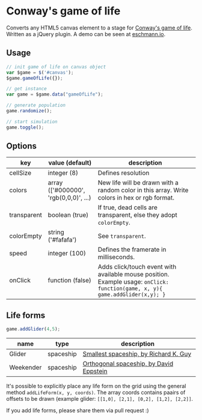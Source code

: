# Conway's game of life
Converts any HTML5 canvas element to a stage for [Conway's game of life](https://en.wikipedia.org/wiki/Conway%27s_Game_of_Life). Written as a jQuery plugin. A demo can be seen at [eschmann.io](http://eschmann.io).

## Usage
```js
// init game of life on canvas object
var $game = $('#canvas');
$game.gameOfLife({});

// get instance
var game = $game.data("gameOfLife");

// generate population 
game.randomize();

// start simulation
game.toggle();
```

## Options
|key|value (default)|description|
|---|---|---|
|cellSize|integer (8)|Defines resolution|
|colors|array (['#000000', 'rgb(0,0,0)', ...)|New life will be drawn with a random color in this array. Write colors in hex or rgb format.|
|transparent|boolean (true)|If true, dead cells are transparent, else they adopt ``colorEmpty``.|
|colorEmpty|string ('#fafafa')|See ``transparent``.|
|speed|integer (100)|Defines the framerate in milliseconds.|
|onClick|function (false)|Adds click/touch event with available mouse position. Example usage: ``onClick: function(game, x, y){ game.addGlider(x,y); }``|

## Life forms
```js
game.addGlider(4,5);
```

|name|type|description|
|---|---|---|
|Glider|spaceship|[Smallest spaceship, by Richard K. Guy](http://www.conwaylife.com/wiki/Glider)|
|Weekender|spaceship|[Orthogonal spaceship, by David Eppstein](http://www.conwaylife.com/wiki/Weekender)|

It's possible to explicitly place any life form on the grid using the general method ``addLifeForm(x, y, coords)``. The array coords contains paairs of offsets to be drawn (example glider: ``[[1,0], [2,1], [0,2], [1,2], [2,2]]``.

If you add life forms, please share them via pull request :)